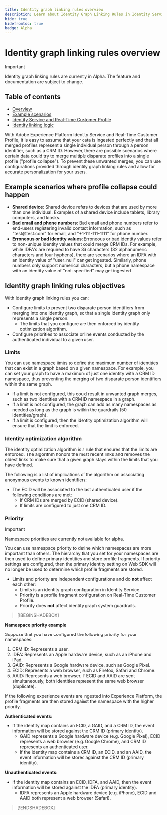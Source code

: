 ```yaml
---
title: Identity graph linking rules overview
description: Learn about Identity Graph Linking Rules in Identity Service.
hide: true
hidefromtoc: true
badge: Alpha
---
```

# Identity graph linking rules overview

>[!IMPORTANT]
>
>Identity graph linking rules are currently in Alpha. The feature and documentation are subject to change.

## Table of contents

* [Overview](./overview.md)
* [Example scenarios](./example-scenarios.md)
* [Identity Service and Real-Time Customer Profile](identity-and-profile.md)
* [Identity linking logic](./identity-linking-logic.md)

With Adobe Experience Platform Identity Service and Real-Time Customer Profile, it is easy to assume that your data is ingested perfectly and that all merged profiles represent a single individual person through a person identifier, such as a CRM ID. However, there are possible scenarios where certain data could try to merge multiple disparate profiles into a single profile ("profile collapse"). To prevent these unwanted merges, you can use configurations provided through identity graph linking rules and allow for accurate personalization for your users.

## Example scenarios where profile collapse could happen

* **Shared device**: Shared device refers to devices that are used by more than one individual. Examples of a shared device include tablets, library computers, and kiosks.
* **Bad email and phone numbers**: Bad email and phone numbers refer to end-users registering invalid contact information, such as "test<span>@test.com" for email, and "+1-111-111-1111" for phone number.
* **Erroneous or bad identity values**: Erroneous or bad identity values refer to non-unique identity values that could merge CRM IDs. For example, while IDFA's are required to have 36 characters (32 alphanumeric characters and four hyphens), there are scenarios where an IDFA with an identity value of "user_null" can get ingested. Similarly, phone numbers only support numerical characters, but a phone namespace with an identity value of "not-specified" may get ingested.

## Identity graph linking rules objectives

With Identity graph linking rules you can:

* Configure limits to prevent two disparate person identifiers from merging into one identity graph, so that a single identity graph only represents a single person.
  * The limits that you configure are then enforced by identity optimization algorithm.
* Configure priorities to associate online events conducted by the authenticated individual to a given user.

### Limits

You can use namespace limits to define the maximum number of identities that can exist in a graph based on a given namespace. For example, you can set your graph to have a maximum of just one identity with a CRM ID namespace, thus preventing the merging of two disparate person identifiers within the same graph.

* If a limit is not configured, this could result in unwanted graph merges, such as two identities with a CRM ID namespace in a graph.
* If a limit is not configured, the graph can add as many namespaces as needed as long as the graph is within the guardrails (50 identities/graph).
* If a limit is configured, then the identity optimization algorithm will ensure that the limit is enforced.

### Identity optimization algorithm

The identity optimization algorithm is a rule that ensures that the limits are enforced. The algorithm honors the most recent links and removes the oldest links to make sure that a given graph stays within the limits that you have defined.

The following is a list of implications of the algorithm on associating anonymous events to known identifiers:

  * The ECID will be associated to the last authenticated user if the following conditions are met:
    * If CRM IDs are merged by ECID (shared device).
    * If limits are configured to just one CRM ID.


### Priority

>[!IMPORTANT]
>
>Namespace priorities are currently not available for alpha.

You can use namespace priority to define which namespaces are more important than others. The hierarchy that you set for your namespaces are then used to define primary identities and store profile fragments. If priority settings are configured, then the primary identity setting on Web SDK will no longer be used to determine which profile fragments are stored.


* Limits and priority are independent configurations and do **not** affect each other:
  * Limits is an identity graph configuration in Identity Service.
  * Priority is a profile fragment configuration on Real-Time Customer Profile.
  * Priority does **not** affect identity graph system guardrails.


>[!BEGINSHADEBOX]

**Namespace priority example**

Suppose that you have configured the following priority for your namespaces:

1. CRM ID: Represents a user.
2. IDFA: Represents an Apple hardware device, such as an iPhone and iPad.
3. GAID: Represents a Google hardware device, such as Google Pixel.
4. ECID: Represents a web browser, such as Firefox, Safari and Chrome.
5. AAID: Represents a web browser.
If ECID and AAID are sent simultaneously, both identities represent the same web browser (duplicate).

If the following experience events are ingested into Experience Platform, the profile fragments are then stored against the namespace with the higher priority.

**Authenticated events:**

* If the identity map contains an ECID, a GAID, and a CRM ID, the event information will be stored against the CRM ID (primary identity).
  * GAID represents a Google hardware device (e.g. Google Pixel), ECID represents a web browser (e.g. Google Chrome), and CRM ID represents an authenticated user.
  * If the identity map contains a CRM ID, an ECID, and an AAID, the event information will be stored against the CRM ID (primary identity).

**Unauthenticated events:**

* If the identity map contains an ECID, IDFA, and AAID, then the event information will be stored against the IDFA (primary identity).
  * IDFA represents an Apple hardware device (e.g. iPhone), ECID and AAID both represent a web browser (Safari).

>[!ENDSHADEBOX]